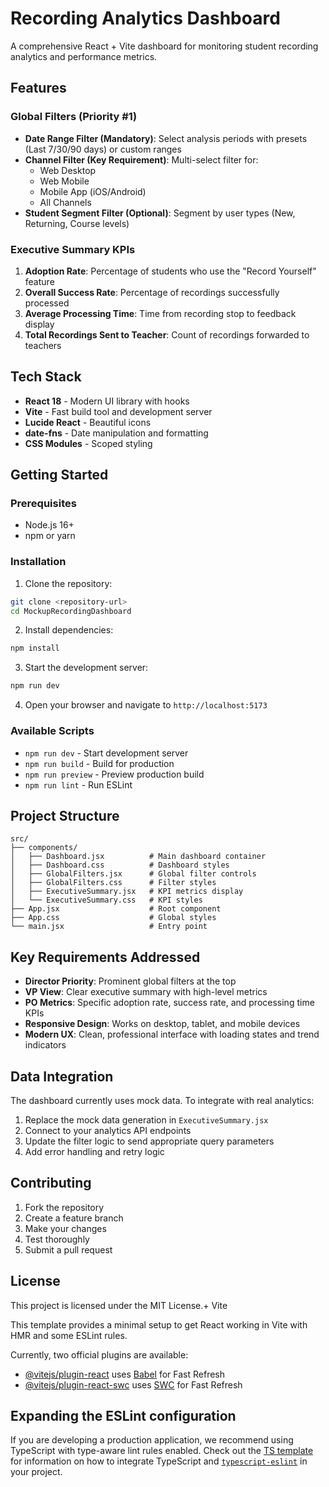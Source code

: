 # Recording Analytics Dashboard

A comprehensive React + Vite dashboard for monitoring student recording analytics and performance metrics.

## Features

### Global Filters (Priority #1)
- **Date Range Filter (Mandatory)**: Select analysis periods with presets (Last 7/30/90 days) or custom ranges
- **Channel Filter (Key Requirement)**: Multi-select filter for:
  - Web Desktop
  - Web Mobile  
  - Mobile App (iOS/Android)
  - All Channels
- **Student Segment Filter (Optional)**: Segment by user types (New, Returning, Course levels)

### Executive Summary KPIs
1. **Adoption Rate**: Percentage of students who use the "Record Yourself" feature
2. **Overall Success Rate**: Percentage of recordings successfully processed  
3. **Average Processing Time**: Time from recording stop to feedback display
4. **Total Recordings Sent to Teacher**: Count of recordings forwarded to teachers

## Tech Stack

- **React 18** - Modern UI library with hooks
- **Vite** - Fast build tool and development server
- **Lucide React** - Beautiful icons
- **date-fns** - Date manipulation and formatting
- **CSS Modules** - Scoped styling

## Getting Started

### Prerequisites
- Node.js 16+ 
- npm or yarn

### Installation

1. Clone the repository:
```bash
git clone <repository-url>
cd MockupRecordingDashboard
```

2. Install dependencies:
```bash
npm install
```

3. Start the development server:
```bash
npm run dev
```

4. Open your browser and navigate to `http://localhost:5173`

### Available Scripts

- `npm run dev` - Start development server
- `npm run build` - Build for production
- `npm run preview` - Preview production build
- `npm run lint` - Run ESLint

## Project Structure

```
src/
├── components/
│   ├── Dashboard.jsx          # Main dashboard container
│   ├── Dashboard.css          # Dashboard styles
│   ├── GlobalFilters.jsx      # Global filter controls
│   ├── GlobalFilters.css      # Filter styles
│   ├── ExecutiveSummary.jsx   # KPI metrics display
│   └── ExecutiveSummary.css   # KPI styles
├── App.jsx                    # Root component
├── App.css                    # Global styles
└── main.jsx                   # Entry point
```

## Key Requirements Addressed

- **Director Priority**: Prominent global filters at the top
- **VP View**: Clear executive summary with high-level metrics
- **PO Metrics**: Specific adoption rate, success rate, and processing time KPIs
- **Responsive Design**: Works on desktop, tablet, and mobile devices
- **Modern UX**: Clean, professional interface with loading states and trend indicators

## Data Integration

The dashboard currently uses mock data. To integrate with real analytics:

1. Replace the mock data generation in `ExecutiveSummary.jsx`
2. Connect to your analytics API endpoints
3. Update the filter logic to send appropriate query parameters
4. Add error handling and retry logic

## Contributing

1. Fork the repository
2. Create a feature branch
3. Make your changes
4. Test thoroughly
5. Submit a pull request

## License

This project is licensed under the MIT License.+ Vite

This template provides a minimal setup to get React working in Vite with HMR and some ESLint rules.

Currently, two official plugins are available:

- [@vitejs/plugin-react](https://github.com/vitejs/vite-plugin-react/blob/main/packages/plugin-react) uses [Babel](https://babeljs.io/) for Fast Refresh
- [@vitejs/plugin-react-swc](https://github.com/vitejs/vite-plugin-react/blob/main/packages/plugin-react-swc) uses [SWC](https://swc.rs/) for Fast Refresh

## Expanding the ESLint configuration

If you are developing a production application, we recommend using TypeScript with type-aware lint rules enabled. Check out the [TS template](https://github.com/vitejs/vite/tree/main/packages/create-vite/template-react-ts) for information on how to integrate TypeScript and [`typescript-eslint`](https://typescript-eslint.io) in your project.
